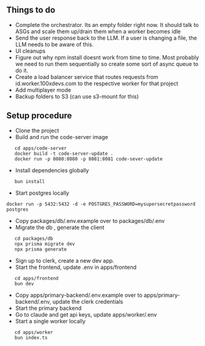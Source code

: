 ## Things to do
 - Complete the orchestrator. Its an empty folder right now. It should talk to ASGs and scale them up/drain them when a worker becomes idle
 - Send the user response back to the LLM. If a user is changing a file, the LLM needs to be aware of this. 
 - UI cleanups
 - Figure out why npm install doesnt work from time to time. Most probably we need to run them sequentially so create some sort of async queue to do it.
- Create a load balancer service that routes requests from id.worker.100xdevs.com to the respective worker for that project
- Add multiplayer mode
- Backup folders to S3 (can use s3-mount for this)


## Setup procedure
 - Clone the project
 - Build and run the code-server image
 ```
    cd apps/code-server
    docker build -t code-server-update .
    docker run -p 8080:8080 -p 8081:8081 code-sever-update
 ```
 - Install dependencies globally
 ```
    bun install
 ```
 - Start postgres locally
 ```
 docker run -p 5432:5432 -d -e POSTGRES_PASSWORD=mysupersecretpassword postgres
 ```
 - Copy packages/db/.env.example over to packages/db/.env
 - Migrate the db , generate the client
 ```
    cd packages/db
    npx prisma migrate dev
    npx prisma generate
 ```
 - Sign up to clerk, create a new dev app. 
 - Start the frontend, update .env in apps/frontend
 ```
    cd apps/frontend
    bun dev
 ```
 - Copy apps/primary-backend/.env.example over to apps/primary-backend/.env, update the clerk credentials
 - Start the primary backend
 - Go to claude and get api keys, update apps/worker/.env
 - Start a single worker locally
 ```
    cd apps/worker
    bun index.ts
  ```